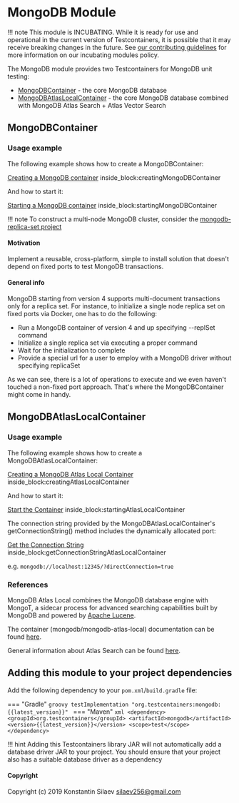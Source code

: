 # MongoDB Module

!!! note
    This module is INCUBATING. While it is ready for use and operational in the current version of Testcontainers, it is possible that it may receive breaking changes in the future. See [our contributing guidelines](/contributing/#incubating-modules) for more information on our incubating modules policy.

The MongoDB module provides two Testcontainers for MongoDB unit testing:

* [MongoDBContainer](#mongodbcontainer) - the core MongoDB database
* [MongoDBAtlasLocalContainer](#mongodbatlaslocalcontainer) - the core MongoDB database combined with MongoDB Atlas Search + Atlas Vector Search

## MongoDBContainer

### Usage example

The following example shows how to create a MongoDBContainer:

<!--codeinclude-->
[Creating a MongoDB container](../../../modules/mongodb/src/test/java/org/testcontainers/containers/MongoDBContainerTest.java) inside_block:creatingMongoDBContainer
<!--/codeinclude-->

And how to start it:

<!--codeinclude-->
[Starting a MongoDB container](../../../modules/mongodb/src/test/java/org/testcontainers/containers/MongoDBContainerTest.java) inside_block:startingMongoDBContainer
<!--/codeinclude-->

!!! note
    To construct a multi-node MongoDB cluster, consider the [mongodb-replica-set project](https://github.com/silaev/mongodb-replica-set/)     

#### Motivation
Implement a reusable, cross-platform, simple to install solution that doesn't depend on 
fixed ports to test MongoDB transactions.  
  
#### General info
MongoDB starting from version 4 supports multi-document transactions only for a replica set.
For instance, to initialize a single node replica set on fixed ports via Docker, one has to do the following:

* Run a MongoDB container of version 4 and up specifying --replSet command
* Initialize a single replica set via executing a proper command
* Wait for the initialization to complete
* Provide a special url for a user to employ with a MongoDB driver without specifying replicaSet

As we can see, there is a lot of operations to execute and we even haven't touched a non-fixed port approach.
That's where the MongoDBContainer might come in handy. 

## MongoDBAtlasLocalContainer

### Usage example

The following example shows how to create a MongoDBAtlasLocalContainer:

<!--codeinclude-->
[Creating a MongoDB Atlas Local Container](../../../modules/mongodb/src/test/java/org/testcontainers/containers/MongoDBAtlasLocalContainerTest.java) inside_block:creatingAtlasLocalContainer
<!--/codeinclude-->

And how to start it:

<!--codeinclude-->
[Start the Container](../../../modules/mongodb/src/test/java/org/testcontainers/containers/MongoDBAtlasLocalContainerTest.java) inside_block:startingAtlasLocalContainer
<!--/codeinclude-->

The connection string provided by the MongoDBAtlasLocalContainer's getConnectionString() method includes the dynamically allocated port:

<!--codeinclude-->
[Get the Connection String](../../../modules/mongodb/src/test/java/org/testcontainers/containers/MongoDBAtlasLocalContainerTest.java) inside_block:getConnectionStringAtlasLocalContainer
<!--/codeinclude-->

e.g. `mongodb://localhost:12345/?directConnection=true`

### References
MongoDB Atlas Local combines the MongoDB database engine with MongoT, a sidecar process for advanced searching capabilities built by MongoDB and powered by [Apache Lucene](https://lucene.apache.org/). 

The container (mongodb/mongodb-atlas-local) documentation can be found [here](https://www.mongodb.com/docs/atlas/cli/current/atlas-cli-deploy-docker/).

General information about Atlas Search can be found [here](https://www.mongodb.com/docs/atlas/atlas-search/).

## Adding this module to your project dependencies

Add the following dependency to your `pom.xml`/`build.gradle` file:

=== "Gradle"
    ```groovy
    testImplementation "org.testcontainers:mongodb:{{latest_version}}"
    ```
=== "Maven"
    ```xml
    <dependency>
        <groupId>org.testcontainers</groupId>
        <artifactId>mongodb</artifactId>
        <version>{{latest_version}}</version>
        <scope>test</scope>
    </dependency>
    ```

!!! hint
    Adding this Testcontainers library JAR will not automatically add a database driver JAR to your project. You should ensure that your project also has a suitable database driver as a dependency
    
#### Copyright
Copyright (c) 2019 Konstantin Silaev <silaev256@gmail.com>
